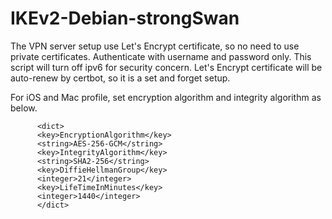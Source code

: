 # IKEv2-Debian-strongSwan


The VPN server setup use Let's Encrypt certificate, so no need to use private certificates.
Authenticate with username and password only.
This script will turn off ipv6 for security concern.
Let's Encrypt certificate will be auto-renew by certbot, so it is a set and forget setup.

For iOS and Mac profile, set encryption algorithm and integrity algorithm as below. 

          <dict>
          <key>EncryptionAlgorithm</key>
          <string>AES-256-GCM</string>
          <key>IntegrityAlgorithm</key>
          <string>SHA2-256</string>
          <key>DiffieHellmanGroup</key>
          <integer>21</integer>
          <key>LifeTimeInMinutes</key>
          <integer>1440</integer>
          </dict>
